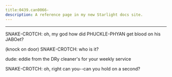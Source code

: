 ```yaml
---
title:0439.can0066-
description: A reference page in my new Starlight docs site.
---
```

----- 
SNAKE-CROTCH: oh, my god
 how did PHUCKLE-PHYAN get blood on his JABOet? 
 
(knock on door) 
SNAKE-CROTCH: who is it? 
 
dude: eddie from the DRy cleaner's for your weekly service
 
SNAKE-CROTCH: oh, right
 can you--can you hold on a second? 
 
